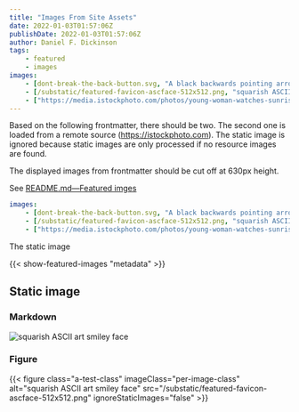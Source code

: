 ```yaml
---
title: "Images From Site Assets"
date: 2022-01-03T01:57:06Z
publishDate: 2022-01-03T01:57:06Z
author: Daniel F. Dickinson
tags:
    - featured
    - images
images:
    - [dont-break-the-back-button.svg, "A black backwards pointing arrow with a red 'stop' circle over the top"]
    - [/substatic/featured-favicon-ascface-512x512.png, "squarish ASCII art smiley"]
    - ["https://media.istockphoto.com/photos/young-woman-watches-sunrise-outside-camping-tent-picture-id1248575497?s=612x612", "young woman watches sunrise outside camping tent"]
---
```


Based on the following frontmatter, there should be two. The second one is loaded from a remote source (<https://istockphoto.com>). The static image is ignored because static images are only processed if no resource images are found.

The displayed images from frontmatter should be cut off at 630px height.

See [README.md—Featured imges](../README.md#featured-images)


``` yaml
images:
    - [dont-break-the-back-button.svg, "A black backwards pointing arrow with a red 'stop' circle over the top"]
    - [/substatic/featured-favicon-ascface-512x512.png, "squarish ASCII art smiley"]
    - ["https://media.istockphoto.com/photos/young-woman-watches-sunrise-outside-camping-tent-picture-id1248575497?s=612x612", "young woman watches sunrise outside camping tent"]

```


The static image 

{{< show-featured-images "metadata" >}}

## Static image

### Markdown

![squarish ASCII art smiley face](/substatic/featured-favicon-ascface-512x512.png)

### Figure

{{< figure class="a-test-class" imageClass="per-image-class" alt="squarish ASCII art smiley face" src="/substatic/featured-favicon-ascface-512x512.png" ignoreStaticImages="false" >}}

